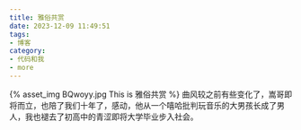 ```yaml
---
title: 雅俗共赏
date: 2023-12-09 11:49:51
tags:
- 博客
category:
- 代码和我
- more
---
```

{% asset_img BQwoyy.jpg This is 雅俗共赏 %}
曲风较之前有些变化了，嵩哥即将而立，也陪了我们十年了，感动，他从一个嘻哈批判玩音乐的大男孩长成了男人，我也褪去了初高中的青涩即将大学毕业步入社会。